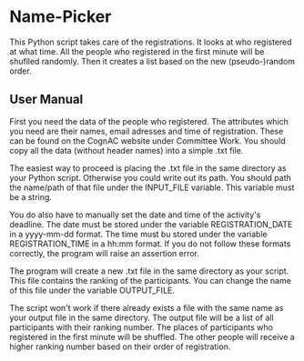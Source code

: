 # Name-Picker

This Python script takes care of the registrations. 
It looks at who registered at what time.
All the people who registered in the first minute will be shuflled randomly.
Then it creates a list based on the new (pseudo-)random order.

## User Manual
First you need the data of the people who registered. 
The attributes which you need are their names, email adresses and time of registration.
These can be found on the CognAC website under Committee Work.
You should copy all the data (without header names) into a simple .txt file.

The easiest way to proceed is placing the .txt file in the same directory as your Python script.
Otherwise you could write out its path.
You should path the name/path of that file under the INPUT_FILE variable.
This variable must be a string.

You do also have to manually set the date and time of the activity's deadline.
The date must be stored under the variable REGISTRATION_DATE in a yyyy-mm-dd format.
The time must bu stored under the variable REGISTRATION_TIME in a hh:mm format.
If you do not follow these formats correctly, the program will raise an assertion error.

The program will create a new .txt file in the same directory as your script.
This file contains the ranking of the participants.
You can change the name of this file under the variable OUTPUT_FILE.

The script won't work if there already exists a file with the same name as your output file in the same directory.
The output file will be a list of all participants with their ranking number.
The places of participants who registered in the first minute will be shuffled.
The other people will receive a higher ranking number based on their order of registration.
